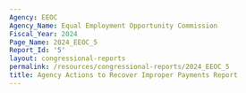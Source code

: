 ```yaml
---
Agency: EEOC
Agency_Name: Equal Employment Opportunity Commission
Fiscal_Year: 2024
Page_Name: 2024_EEOC_5
Report_Id: '5'
layout: congressional-reports
permalink: /resources/congressional-reports/2024_EEOC_5
title: Agency Actions to Recover Improper Payments Report
---
```

